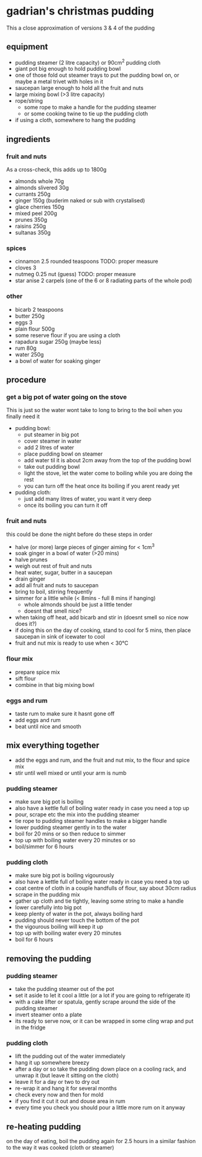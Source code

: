 # gadrian's christmas pudding
This a close approximation of versions 3 & 4 of the pudding

## equipment
- pudding steamer (2 litre capacity) or 90cm<sup>2</sup> pudding cloth
- giant pot big enough to hold pudding bowl
- one of those fold out steamer trays to put the pudding bowl on, or maybe a metal trivet with holes in it
- saucepan large enough to hold all the fruit and nuts
- large mixing bowl (>3 litre capacity)
- rope/string
  - some rope to make a handle for the pudding steamer
  - or some cooking twine to tie up the pudding cloth
- if using a cloth, somewhere to hang the pudding

## ingredients
### fruit and nuts
As a cross-check, this adds up to 1800g

- almonds whole 70g
- almonds slivered 30g
- currants 250g
- ginger 150g (buderim naked or sub with crystalised)
- glace cherries 150g
- mixed peel 200g
- prunes 350g
- raisins 250g
- sultanas 350g
### spices
- cinnamon 2.5 rounded teaspoons TODO: proper measure
- cloves 3
- nutmeg 0.25 nut (guess) TODO: proper measure
- star anise 2 carpels (one of the 6 or 8 radiating parts of the whole pod)
### other
- bicarb 2 teaspoons
- butter 250g
- eggs 3
- plain flour 500g
- some reserve flour if you are using a cloth
- rapadura sugar 250g (maybe less)
- rum 80g
- water 250g
- a bowl of water for soaking ginger

## procedure

### get a big pot of water going on the stove
This is just so the water wont take to long to bring to the boil
when you finally need it

- pudding bowl:
  - put steamer in big pot
  - cover steamer in water
  - add 2 litres of water
  - place pudding bowl on steamer
  - add water til it is about 2cm away from the top of the pudding bowl
  - take out pudding bowl
  - light the stove, let the water come to boiling while you are doing the rest
  - you can turn off the heat once its boiling if you arent ready yet
- pudding cloth:
  - just add many litres of water, you want it very deep
  - once its boiling you can turn it off

### fruit and nuts
this could be done the night before
do these steps in order
- halve (or more) large pieces of ginger aiming for < 1cm<sup>3</sup>
- soak ginger in a bowl of water (>20 mins)
- halve prunes
- weigh out rest of fruit and nuts
- heat water, sugar, butter in a saucepan
- drain ginger
- add all fruit and nuts to saucepan
- bring to boil, stirring frequently
- simmer for a little while (< 8mins - full 8 mins if hanging)
  - whole almonds should be just a little tender
  - doesnt that smell nice?
- when taking off heat, add bicarb and stir in (doesnt smell so nice now does it?)
- if doing this on the day of cooking, stand to cool for 5 mins, then place saucepan in sink of icewater to cool
- fruit and nut mix is ready to use when < 30&deg;C

### flour mix
- prepare spice mix
- sift flour
- combine in that big mixing bowl

### eggs and rum
- taste rum to make sure it hasnt gone off
- add eggs and rum
- beat until nice and smooth

## mix everything together
- add the eggs and rum, and the fruit and nut mix, to the flour and spice mix
- stir until well mixed or until your arm is numb

### pudding steamer
- make sure big pot is boiling
- also have a kettle full of boiling water ready in case you need a top up
- pour, scrape etc the mix into the pudding steamer
- tie rope to pudding steamer handles to make a bigger handle
- lower pudding steamer gently in to the water
- boil for 20 mins or so then reduce to simmer
- top up with boiling water every 20 minutes or so
- boil/simmer for 6 hours

### pudding cloth
- make sure big pot is boiling vigourously
- also have a kettle full of boiling water ready in case you need a top up
- coat centre of cloth in a couple handfulls of flour, say about 30cm radius
- scrape in the pudding mix
- gather up cloth and tie tightly, leaving some string to make a handle
- lower carefully into big pot
- keep plenty of water in the pot, always boiling hard
- pudding should never touch the bottom of the pot
- the vigourous boiling will keep it up
- top up with boiling water every 20 minutes
- boil for 6 hours

## removing the pudding
### pudding steamer
- take the pudding steamer out of the pot
- set it aside to let it cool a little (or a lot if you are going to refrigerate it)
- with a cake lifter or spatula, gently scrape around the side of the pudding steamer
- invert steamer onto a plate
- its ready to serve now, or it can be wrapped in some cling wrap and put in the fridge

### pudding cloth
- lift the pudding out of the water immediately
- hang it up somewhere breezy
- after a day or so take the pudding down place on a cooling rack, and unwrap it (but leave it sitting on the cloth)
- leave it for a day or two to dry out
- re-wrap it and hang it for several months
- check every now and then for mold
- if you find it cut it out and douse area in rum
- every time you check you should pour a little more rum on it anyway

## re-heating pudding
on the day of eating, boil the pudding again for 2.5 hours in a similar fashion to the way it was cooked (cloth or steamer)




